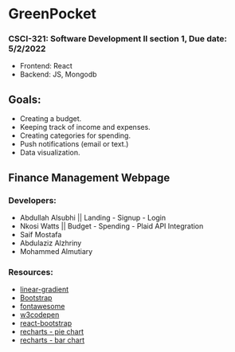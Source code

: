 # GreenPocket
### CSCI-321: Software Development II section 1, Due date: 5/2/2022

* Frontend: React
* Backend: JS, Mongodb


## Goals:
* Creating a budget.
* Keeping track of income and expenses.
* Creating categories for spending.
* Push notifications (email or text.)
* Data visualization.

## Finance Management Webpage


### Developers:
* Abdullah Alsubhi || Landing - Signup - Login
*  Nkosi Watts || Budget - Spending - Plaid API Integration
* Saif Mostafa
* Abdulaziz Alzhriny
* Mohammed Almutiary

### Resources:
* [linear-gradient](https://www.eggradients.com/linear-gradients)
* [Bootstrap](https://getbootstrap.com/docs)
* [fontawesome](https://fontawesome.com/)
* [w3codepen](https://w3codepen.com)
* [react-bootstrap](https://react-bootstrap.github.io/components/navbar/)
* [recharts - pie chart](https://recharts.org/en-US/examples/PieChartWithCustomizedLabel)
* [recharts - bar chart](https://recharts.org/en-US/examples/BarChartNoPadding)

